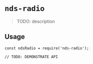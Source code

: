 # `nds-radio`

> TODO: description

## Usage

```
const ndsRadio = require('nds-radio');

// TODO: DEMONSTRATE API
```
